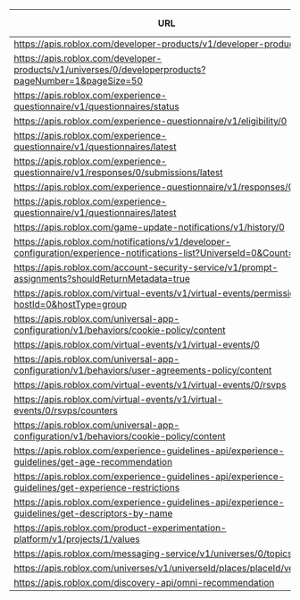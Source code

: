 | URL                                                                                                                   | Request Type |
|-----------------------------------------------------------------------------------------------------------------------|:------------:|
| https://apis.roblox.com/developer-products/v1/developer-products/0                                                    |      GET     |
| https://apis.roblox.com/developer-products/v1/universes/0/developerproducts?pageNumber=1&pageSize=50                  |      GET     |
| https://apis.roblox.com/experience-questionnaire/v1/questionnaires/status                                             |      GET     |
| https://apis.roblox.com/experience-questionnaire/v1/eligibility/0                                                     |      GET     |
| https://apis.roblox.com/experience-questionnaire/v1/questionnaires/latest                                             |      GET     |
| https://apis.roblox.com/experience-questionnaire/v1/responses/0/submissions/latest                                    |      GET     |
| https://apis.roblox.com/experience-questionnaire/v1/responses/0                                                       |      GET     |
| https://apis.roblox.com/experience-questionnaire/v1/questionnaires/latest                                             |      GET     |
| https://apis.roblox.com/game-update-notifications/v1/history/0                                                        |      GET     |
| https://apis.roblox.com/notifications/v1/developer-configuration/experience-notifications-list?UniverseId=0&Count=100 |      GET     |
| https://apis.roblox.com/account-security-service/v1/prompt-assignments?shouldReturnMetadata=true                      |      GET     |
| https://apis.roblox.com/virtual-events/v1/virtual-events/permissions?hostId=0&hostType=group                          |      GET     |
| https://apis.roblox.com/universal-app-configuration/v1/behaviors/cookie-policy/content                                |      GET     |
| https://apis.roblox.com/virtual-events/v1/virtual-events/0                                                            |      GET     |
| https://apis.roblox.com/universal-app-configuration/v1/behaviors/user-agreements-policy/content                       |      GET     |
| https://apis.roblox.com/virtual-events/v1/virtual-events/0/rsvps                                                      |      GET     |
| https://apis.roblox.com/virtual-events/v1/virtual-events/0/rsvps/counters                                             |      GET     |
| https://apis.roblox.com/universal-app-configuration/v1/behaviors/cookie-policy/content                                |      GET     |
| https://apis.roblox.com/experience-guidelines-api/experience-guidelines/get-age-recommendation                        |      GET     |
| https://apis.roblox.com/experience-guidelines-api/experience-guidelines/get-experience-restrictions                   |     POST     |
| https://apis.roblox.com/experience-guidelines-api/experience-guidelines/get-descriptors-by-name                       |     POST     |
| https://apis.roblox.com/product-experimentation-platform/v1/projects/1/values                                         |     POST     |
| https://apis.roblox.com/messaging-service/v1/universes/0/topics/0                                                     |     POST     |
| https://apis.roblox.com/universes/v1/universeId/places/placeId/versions                                               |     POST     |
| https://apis.roblox.com/discovery-api/omni-recommendation                                                             |     POST     |
